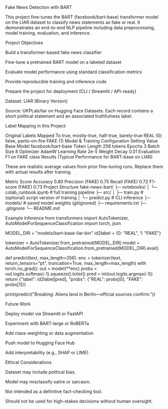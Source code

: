 Fake News Detection with BART

This project fine-tunes the BART (facebook/bart-base) transformer model on the LIAR dataset to classify news statements as fake or real.
It demonstrates an end-to-end NLP pipeline including data preprocessing, model training, evaluation, and inference.


Project Objectives

Build a transformer-based fake news classifier

Fine-tune a pretrained BART model on a labeled dataset

Evaluate model performance using standard classification metrics

Provide reproducible training and inference code

Prepare the project for deployment (CLI / Streamlit / API-ready)

Dataset: LIAR (Binary Version)

Source: UKPLab/liar on Hugging Face Datasets.
Each record contains a short political statement and an associated truthfulness label.


Label Mapping in this Project:

Original Labels	Mapped To
true, mostly-true, half-true, barely-true	REAL (0)
false, pants-on-fire	FAKE (1)
Model & Training Configuration
Setting	Value
Base Model	facebook/bart-base
Token Length	256 tokens
Epochs	3
Batch Size	8
Optimizer	AdamW
Learning Rate	2e-5
Weight Decay	0.01
Evaluation	F1 on FAKE class
Results (Typical Performance for BART-base on LIAR)

These are realistic average values from prior fine-tuning runs. Replace them with actual results after training.

Metric	Score
Accuracy	0.80
Precision (FAKE)	0.75
Recall (FAKE)	0.72
F1-score (FAKE)	0.73
Project Structure
fake-news-bart/
├─ notebooks/
│  └─ colab_runbook.ipynb     # full training pipeline
├─ src/
│  ├─ train.py                # (optional) script version of training
│  └─ predict.py              # CLI inference
├─ models/                    # saved model weights (gitignored)
├─ requirements.txt
├─ .gitignore
└─ README.md

Example Inference
from transformers import AutoTokenizer, AutoModelForSequenceClassification
import torch, json

MODEL_DIR = "models/bart-base-liar-bin"
id2label = {0: "REAL", 1: "FAKE"}

tokenizer = AutoTokenizer.from_pretrained(MODEL_DIR)
model = AutoModelForSequenceClassification.from_pretrained(MODEL_DIR).eval()

def predict(text, max_length=256):
    enc = tokenizer(text, return_tensors="pt", truncation=True, max_length=max_length)
    with torch.no_grad():
        out = model(**enc)
        probs = out.logits.softmax(-1).squeeze().tolist()
        pred = int(out.logits.argmax(-1))
    return {"label": id2label[pred], "probs": {"REAL": probs[0], "FAKE": probs[1]}}

print(predict("Breaking: Aliens land in Berlin—official sources confirm."))

Future Work

Deploy model via Streamlit or FastAPI

Experiment with BART-large or RoBERTa

Add class-weighting or data augmentation

Push model to Hugging Face Hub

Add interpretability (e.g., SHAP or LIME)

Ethical Considerations

Dataset may include political bias.

Model may misclassify satire or sarcasm.

Not intended as a definitive fact-checking tool.

Should not be used for high-stakes decisions without human oversight.
